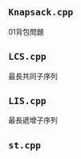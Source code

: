 <link id="style_css" rel="stylesheet" type="text/css" href="/Algorithm/style.css">

## `Knapsack.cpp`
01背包問題

<script src="https://gist.github.com/KagariET01/367538f64e227a31ef4ba382290ae29d.js"></script>

## `LCS.cpp`
最長共同子序列

<script src="https://gist.github.com/KagariET01/1c7e6eeb1276b3523b8c4c2c2f2858bd.js"></script>

## `LIS.cpp`
最長遞增子序列

<script src="https://gist.github.com/KagariET01/c9a6418be7a589f85baefd737099cd6f.js"></script>

## `st.cpp`

<script src="https://gist.github.com/KagariET01/a3c60a4bc67ff2a633e6f9c3ba2d3fcb.js"></script>